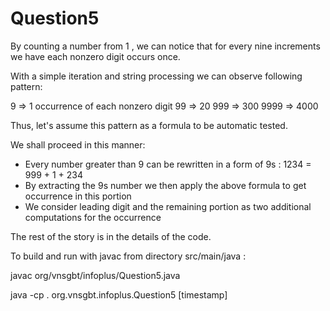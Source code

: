 # Question5

By counting a number from 1 , we can notice that for every nine increments we have each nonzero digit occurs once.

With a simple iteration and string processing we can observe following pattern:

   9    => 1 occurrence of each nonzero digit
   99   => 20
   999  => 300
   9999 => 4000
   
Thus, let's assume this pattern as a formula to be automatic tested.
      
We shall proceed in this manner:

   - Every number greater than 9 can be rewritten in a form of 9s : 1234 = 999 + 1 + 234
   - By extracting the 9s number we then apply the above formula to get occurrence in this portion
   - We consider leading digit and the remaining portion as two additional computations for the occurrence
  
The rest of the story is in the details of the code.

To build and run with javac from directory src/main/java :

javac org/vnsgbt/infoplus/Question5.java

java -cp . org.vnsgbt.infoplus.Question5 [timestamp]

